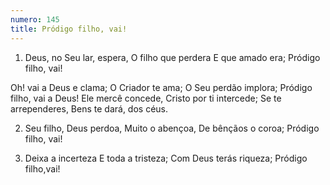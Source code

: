 ```yaml
---
numero: 145
title: Pródigo filho, vai!
---
```

1. Deus, no Seu lar, espera,
O filho que perdera
E que amado era;
Pródigo filho, vai!

Oh! vai a Deus e clama;
O Criador te ama;
O Seu perdão implora;
Pródigo filho, vai a Deus!
Ele mercê concede,
Cristo por ti intercede;
Se te arrependeres,
Bens te dará, dos céus.

2. Seu filho, Deus perdoa,
Muito o abençoa,
De bênçãos o coroa;
Pródigo filho, vai!

3. Deixa a incerteza
E toda a tristeza;
Com Deus terás riqueza;
Pródigo filho,vai!
